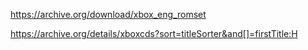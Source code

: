 https://archive.org/download/xbox_eng_romset

https://archive.org/details/xboxcds?sort=titleSorter&and[]=firstTitle:H
